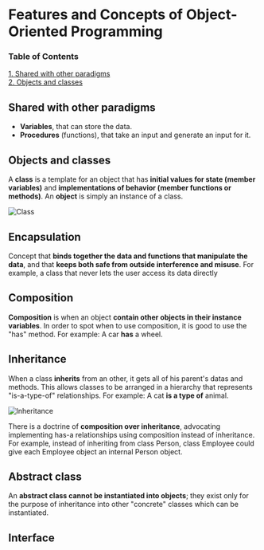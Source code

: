 # Features and Concepts of Object-Oriented Programming

### Table of Contents

[1. Shared with other paradigms](#shared-with-other-paradigms)  
[2. Objects and classes](#objects-and-classes)  

## Shared with other paradigms

* **Variables**, that can store the data.
* **Procedures** (functions), that take an input and generate an input for it.

## Objects and classes

A **class** is a template for an object that has **initial values for state (member variables)** and **implementations of behavior (member functions or methods)**. An **object** is simply an instance of a class.

![Class](https://upload.wikimedia.org/wikipedia/commons/1/18/Oop-uml-class-example.png)

## Encapsulation

Concept that **binds together the data and functions that manipulate the data**, and that **keeps both safe from outside interference and misuse**. For example, a class that never lets the user access its data directly

## Composition

**Composition** is when an object **contain other objects in their instance variables**. In order to spot when to use composition, it is good to use the "has" method. For example: A car **has** a wheel.

## Inheritance

When a class **inherits** from an other, it gets all of his parent's datas and methods. This allows classes to be arranged in a hierarchy that represents "is-a-type-of" relationships. For example: A cat **is a type of** animal.

![Inheritance](https://docs.oracle.com/javase/tutorial/figures/java/concepts-bikeHierarchy.gif)

There is a doctrine of **composition over inheritance**, advocating implementing has-a relationships using composition instead of inheritance. For example, instead of inheriting from class Person, class Employee could give each Employee object an internal Person object.

## Abstract class 

An **abstract class cannot be instantiated into objects**; they exist only for the purpose of inheritance into other "concrete" classes which can be instantiated.

## Interface

